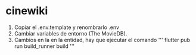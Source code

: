 # cinewiki

1. Copiar el .env.template y renombrarlo .env
2. Cambiar variables de entorno (The MovieDB).
3. Cambios en la en la entidad, hay que ejecutar el comando 
''' 
    flutter pub run build_runner build
'''